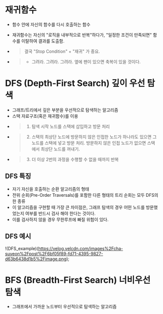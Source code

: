 # 재귀함수 
* 함수 안에 자신의 함수를 다시 호출하는 함수
* 재귀함수는 자신의 "로직을 내부적으로 반복"하다가, "일정한 조건이 만족되면" 함수를 이탈하여 결과를 도출함. 

* > 결국 "Stop Condition" + "재귀" 가 중요. 
* > + 그려라. 그려라. 그려라. 옆에 팬이 있으면 축복이 있을 것이다. 


# DFS (Depth-First Search) 깊이 우선 탐색
* 그래프/트리에서 깊은 부분을 우선적으로 탐색하는 알고리즘
* 스택 자료구조(혹은 재귀함수)를 이용
 * > 1. 탐색 시작 노드를 스택에 삽입하고 방문 처리
 * > 2. 스택의 최상단 노드에 방문하지 않은 인접한 노드가 하나라도 있으면 그 노드를 스택에 넣고 방문 처리.
 방문하지 않은 인접 노드가 없으면 스택에서 최상단 노드를 꺼내기.
 * > 3. 더 이상 2번의 과정을 수행할 수 없을 때까지 반복

## DFS 특징 
* 자기 자신을 호출하는 순환 알고리즘의 형태
* 전위 순회(Pre-Order Traversals)를 포함한 다른 형태의 트리 순회는 모두 DFS의 한 종류
* 이 알고리즘을 구현할 때 가장 큰 차이점은, 그래프 탐색의 경우 어떤 노드를 방문했었는지 여부를 반드시 검사 해야 한다는 것이다.
 * 이를 검사하지 않을 경우 무한루프에 빠질 위험이 있다.

## DFS 예시
!(DFS_example)(https://velog.velcdn.com/images%2Fcha-suyeon%2Fpost%2F6bf05f89-fd71-4395-9827-d63b6438d1b5%2Fimage.png);

# BFS (Breadth-First Search) 너비우선 탐색
* 그래프에서 가까운 노드부터 우선적으로 탐색하는 알고리즘
